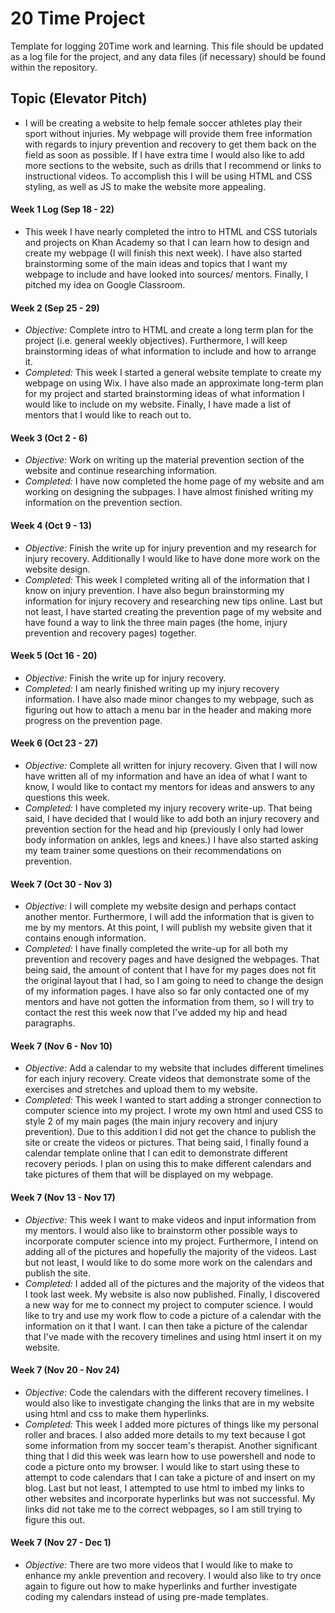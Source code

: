 # 20 Time Project
Template for logging 20Time work and learning.  This file should be updated as a log file for the project, and any data files (if necessary) should be found within the repository.  

## **Topic (Elevator Pitch)**
* I will be creating a website to help female soccer athletes play their sport without injuries. My webpage will provide them free information with regards to injury prevention and recovery to get them back on the field as soon as possible. If I have extra time I would also like to add more sections to the website, such as drills that I recommend or links to instructional videos. To accomplish this I will be using HTML and CSS styling, as well as JS to make the website more appealing.  

#### **Week 1 Log (Sep 18 - 22)**
* This week I have nearly completed the intro to HTML and CSS tutorials and projects on Khan Academy so that I can learn how to design and create my webpage (I will finish this next week). I have also started brainstorming some of the main ideas and topics that I want my webpage to include and have looked into sources/ mentors. Finally, I pitched my idea on Google Classroom.

#### **Week 2 (Sep 25 - 29)**
* _Objective:_ Complete intro to HTML and create a long term plan for the project (i.e. general weekly objectives). Furthermore, I will keep brainstorming ideas of what information to include and how to arrange it.
* _Completed:_ This week I started a general website template to create my webpage on using Wix. I have also made an approximate long-term plan for my project and started brainstorming ideas of what information I would like to include on my website. Finally, I have made a list of mentors that I would like to reach out to.

#### **Week 3 (Oct 2 - 6)**
* _Objective:_ Work on writing up the material prevention section of the website and continue researching information.
* _Completed:_ I have now completed the home page of my website and am working on designing the subpages. I have almost finished writing my information on the prevention section.

#### **Week 4 (Oct 9 - 13)**
* _Objective:_ Finish the write up for injury prevention and my research for injury recovery. Additionally I would like to have done more work on the website design.
* _Completed:_ This week I completed writing all of the information that I know on injury prevention. I have also begun brainstorming my information for injury recovery and researching new tips online. Last but not least, I have started creating the prevention page of my website and have found a way to link the three main pages (the home, injury prevention and recovery pages) together.

#### **Week 5 (Oct 16 - 20)**
* _Objective:_ Finish the write up for injury recovery.  
* _Completed:_ I am nearly finished writing up my injury recovery information. I have also made minor changes to my webpage, such as figuring out how to attach a menu bar in the header and making more progress on the prevention page.

#### **Week 6 (Oct 23 - 27)**
* _Objective:_ Complete all written for injury recovery. Given that I will now have written all of my information and have an idea of what I want to know, I would like to contact my mentors for ideas and answers to any questions this week.  
* _Completed:_ I have completed my injury recovery write-up. That being said, I have decided that I would like to add both an injury recovery and prevention section for the head and hip (previously I only had lower body information on ankles, legs and knees.) I have also started asking my team trainer some questions on their recommendations on prevention.

#### **Week 7 (Oct 30 - Nov 3)**
* _Objective:_ I will complete my website design and perhaps contact another mentor. Furthermore, I will add the information that is given to me by my mentors. At this point, I will publish my website given that it contains enough information.
* _Completed:_ I have finally completed the write-up for all both my prevention and recovery pages and have designed the webpages. That being said, the amount of content that I have for my pages does not fit the original layout that I had, so I am going to need to change the design of my information pages. I have also so far only contacted one of my mentors and have not gotten the information from them, so I will try to contact the rest this week now that I've added my hip and head paragraphs.

#### **Week 7 (Nov 6 - Nov 10)**
* _Objective:_ Add a calendar to my website that includes different timelines for each injury recovery. Create videos that demonstrate some of the exercises and stretches and upload them to my website.
* _Completed:_ This week I wanted to start adding a stronger connection to computer science into my project. I wrote my own html and used CSS to style 2 of my main pages (the main injury recovery and injury prevention). Due to this addition I did not get the chance to publish the site or create the videos or pictures. That being said, I finally found a calendar template online that I can edit to demonstrate different recovery periods. I plan on using this to make different calendars and take pictures of them that will be displayed on my webpage.  

#### **Week 7 (Nov 13 - Nov 17)**
* _Objective:_ This week I want to make videos and input information from my mentors. I would also like to brainstorm other possible ways to incorporate computer science into my project. Furthermore, I intend on adding all of the pictures and hopefully the majority of the videos. Last but not least, I would like to do some more work on the calendars and publish the site.
* _Completed:_ I added all of the pictures and the majority of the videos that I took last week. My website is also now published. Finally, I discovered a new way for me to connect my project to computer science. I would like to try and use my work flow to code a picture of a calendar with the information on it that I want. I can then take a picture of the calendar that I've made with the recovery timelines and using html insert it on my website. 

#### **Week 7 (Nov 20 - Nov 24)**
* _Objective:_ Code the calendars with the different recovery timelines. I would also like to investigate changing the links that are in my website using html and css to make them hyperlinks.
* _Completed:_ This week I added more pictures of things like my personal roller and braces. I also added more details to my text because I got some information from my soccer team's therapist. Another significant thing that I did this week was learn how to use powershell and node to code a picture onto my browser. I would like to start using these to attempt to code calendars that I can take a picture of and insert on my blog. Last but not least, I attempted to use html to imbed my links to other websites and incorporate hyperlinks but was not successful. My links did not take me to the correct webpages, so I am still trying to figure this out.

#### **Week 7 (Nov 27 - Dec 1)**
* _Objective:_ There are two more videos that I would like to make to enhance my ankle prevention and recovery. I would also like to try once again to figure out how to make hyperlinks and further investigate coding my calendars instead of using pre-made templates.

